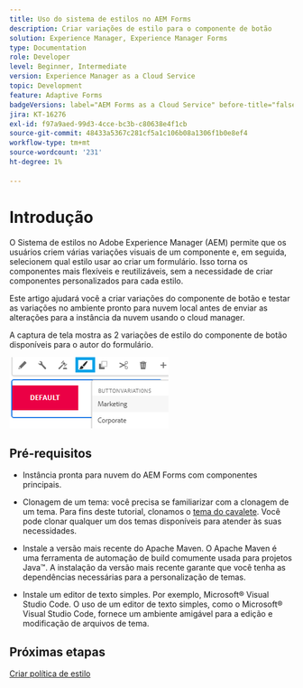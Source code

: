 ```yaml
---
title: Uso do sistema de estilos no AEM Forms
description: Criar variações de estilo para o componente de botão
solution: Experience Manager, Experience Manager Forms
type: Documentation
role: Developer
level: Beginner, Intermediate
version: Experience Manager as a Cloud Service
topic: Development
feature: Adaptive Forms
badgeVersions: label="AEM Forms as a Cloud Service" before-title="false"
jira: KT-16276
exl-id: f97a9aed-99d3-4cce-bc3b-c80638e4f1cb
source-git-commit: 48433a5367c281cf5a1c106b08a1306f1b0e8ef4
workflow-type: tm+mt
source-wordcount: '231'
ht-degree: 1%

---
```


# Introdução

O Sistema de estilos no Adobe Experience Manager (AEM) permite que os usuários criem várias variações visuais de um componente e, em seguida, selecionem qual estilo usar ao criar um formulário. Isso torna os componentes mais flexíveis e reutilizáveis, sem a necessidade de criar componentes personalizados para cada estilo.

Este artigo ajudará você a criar variações do componente de botão e testar as variações no ambiente pronto para nuvem local antes de enviar as alterações para a instância da nuvem usando o cloud manager.

A captura de tela mostra as 2 variações de estilo do componente de botão disponíveis para o autor do formulário.


![variações de botão](assets/button-variations.png)

## Pré-requisitos

* Instância pronta para nuvem do AEM Forms com componentes principais.
* Clonagem de um tema: você precisa se familiarizar com a clonagem de um tema. Para fins deste tutorial, clonamos o [tema do cavalete](https://github.com/adobe/aem-forms-theme-easel). Você pode clonar qualquer um dos temas disponíveis para atender às suas necessidades.

* Instale a versão mais recente do Apache Maven. O Apache Maven é uma ferramenta de automação de build comumente usada para projetos Java™. A instalação da versão mais recente garante que você tenha as dependências necessárias para a personalização de temas.
* Instale um editor de texto simples. Por exemplo, Microsoft® Visual Studio Code. O uso de um editor de texto simples, como o Microsoft® Visual Studio Code, fornece um ambiente amigável para a edição e modificação de arquivos de tema.



## Próximas etapas

[Criar política de estilo](./style-policy.md)

